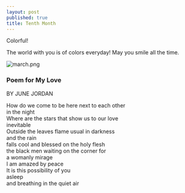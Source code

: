 ```yaml
---
layout: post
published: true
title: Tenth Month
---
```

Colorful!

The world with you is of colors everyday! May you smile all the time.


![march.png]({{site.baseurl}}/img/march.png)


### Poem for My Love
BY JUNE JORDAN

How do we come to be here next to each other     
in the night  
Where are the stars that show us to our love     
inevitable  
Outside the leaves flame usual in darkness     
and the rain  
falls cool and blessed on the holy flesh     
the black men waiting on the corner for     
a womanly mirage  
I am amazed by peace  
It is this possibility of you  
asleep  
and breathing in the quiet air
